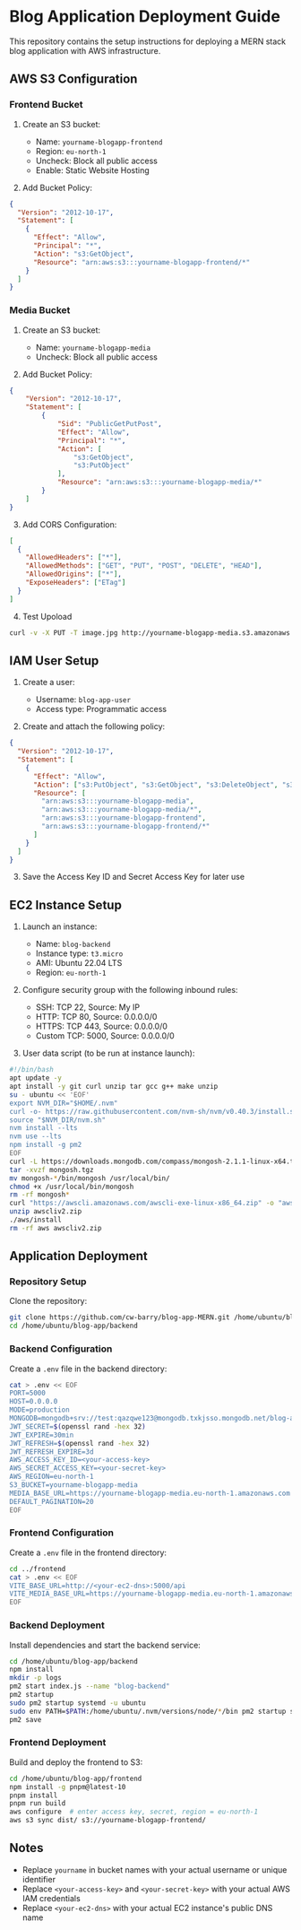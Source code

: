# Blog Application Deployment Guide

This repository contains the setup instructions for deploying a MERN stack blog application with AWS infrastructure.

## AWS S3 Configuration

### Frontend Bucket

1. Create an S3 bucket:
   - Name: `yourname-blogapp-frontend`
   - Region: `eu-north-1`
   - Uncheck: Block all public access
   - Enable: Static Website Hosting

2. Add Bucket Policy:
```json
{
  "Version": "2012-10-17",
  "Statement": [
    {
      "Effect": "Allow",
      "Principal": "*",
      "Action": "s3:GetObject",
      "Resource": "arn:aws:s3:::yourname-blogapp-frontend/*"
    }
  ]
}
```

### Media Bucket

1. Create an S3 bucket:
   - Name: `yourname-blogapp-media`
   - Uncheck: Block all public access

2. Add Bucket Policy:
```json
{
    "Version": "2012-10-17",
    "Statement": [
        {
            "Sid": "PublicGetPutPost",
            "Effect": "Allow",
            "Principal": "*",
            "Action": [
                "s3:GetObject",
                "s3:PutObject"
            ],
            "Resource": "arn:aws:s3:::yourname-blogapp-media/*"
        }
    ]
}
```
3. Add CORS Configuration:
```json
[
  {
    "AllowedHeaders": ["*"],
    "AllowedMethods": ["GET", "PUT", "POST", "DELETE", "HEAD"],
    "AllowedOrigins": ["*"],
    "ExposeHeaders": ["ETag"]
  }
]
```
4. Test Upoload
```bash
curl -v -X PUT -T image.jpg http://yourname-blogapp-media.s3.amazonaws.com/image.jpg
```

## IAM User Setup

1. Create a user:
   - Username: `blog-app-user`
   - Access type: Programmatic access

2. Create and attach the following policy:
```json
{
  "Version": "2012-10-17",
  "Statement": [
    {
      "Effect": "Allow",
      "Action": ["s3:PutObject", "s3:GetObject", "s3:DeleteObject", "s3:ListBucket"],
      "Resource": [
        "arn:aws:s3:::yourname-blogapp-media",
        "arn:aws:s3:::yourname-blogapp-media/*",
        "arn:aws:s3:::yourname-blogapp-frontend",
        "arn:aws:s3:::yourname-blogapp-frontend/*"
      ]
    }
  ]
}
```

3. Save the Access Key ID and Secret Access Key for later use

## EC2 Instance Setup

1. Launch an instance:
   - Name: `blog-backend`
   - Instance type: `t3.micro`
   - AMI: Ubuntu 22.04 LTS
   - Region: `eu-north-1`

2. Configure security group with the following inbound rules:
   - SSH: TCP 22, Source: My IP
   - HTTP: TCP 80, Source: 0.0.0.0/0
   - HTTPS: TCP 443, Source: 0.0.0.0/0
   - Custom TCP: 5000, Source: 0.0.0.0/0

3. User data script (to be run at instance launch):
```bash
#!/bin/bash
apt update -y
apt install -y git curl unzip tar gcc g++ make unzip
su - ubuntu << 'EOF'
export NVM_DIR="$HOME/.nvm"
curl -o- https://raw.githubusercontent.com/nvm-sh/nvm/v0.40.3/install.sh | bash
source "$NVM_DIR/nvm.sh"
nvm install --lts
nvm use --lts
npm install -g pm2
EOF
curl -L https://downloads.mongodb.com/compass/mongosh-2.1.1-linux-x64.tgz -o mongosh.tgz
tar -xvzf mongosh.tgz
mv mongosh-*/bin/mongosh /usr/local/bin/
chmod +x /usr/local/bin/mongosh
rm -rf mongosh*
curl "https://awscli.amazonaws.com/awscli-exe-linux-x86_64.zip" -o "awscliv2.zip"
unzip awscliv2.zip
./aws/install
rm -rf aws awscliv2.zip
```

## Application Deployment

### Repository Setup

Clone the repository:
```bash
git clone https://github.com/cw-barry/blog-app-MERN.git /home/ubuntu/blog-app
cd /home/ubuntu/blog-app/backend
```

### Backend Configuration

Create a `.env` file in the backend directory:
```bash
cat > .env << EOF
PORT=5000
HOST=0.0.0.0
MODE=production
MONGODB=mongodb+srv://test:qazqwe123@mongodb.txkjsso.mongodb.net/blog-app
JWT_SECRET=$(openssl rand -hex 32)
JWT_EXPIRE=30min
JWT_REFRESH=$(openssl rand -hex 32)
JWT_REFRESH_EXPIRE=3d
AWS_ACCESS_KEY_ID=<your-access-key>
AWS_SECRET_ACCESS_KEY=<your-secret-key>
AWS_REGION=eu-north-1
S3_BUCKET=yourname-blogapp-media
MEDIA_BASE_URL=https://yourname-blogapp-media.eu-north-1.amazonaws.com
DEFAULT_PAGINATION=20
EOF
```

### Frontend Configuration

Create a `.env` file in the frontend directory:
```bash
cd ../frontend
cat > .env << EOF
VITE_BASE_URL=http://<your-ec2-dns>:5000/api
VITE_MEDIA_BASE_URL=https://yourname-blogapp-media.eu-north-1.amazonaws.com
EOF
```

### Backend Deployment

Install dependencies and start the backend service:
```bash
cd /home/ubuntu/blog-app/backend
npm install
mkdir -p logs
pm2 start index.js --name "blog-backend"
pm2 startup
sudo pm2 startup systemd -u ubuntu
sudo env PATH=$PATH:/home/ubuntu/.nvm/versions/node/*/bin pm2 startup systemd -u ubuntu --hp /home/ubuntu
pm2 save
```

### Frontend Deployment

Build and deploy the frontend to S3:
```bash
cd /home/ubuntu/blog-app/frontend
npm install -g pnpm@latest-10
pnpm install
pnpm run build
aws configure  # enter access key, secret, region = eu-north-1
aws s3 sync dist/ s3://yourname-blogapp-frontend/
```

## Notes

- Replace `yourname` in bucket names with your actual username or unique identifier
- Replace `<your-access-key>` and `<your-secret-key>` with your actual AWS IAM credentials
- Replace `<your-ec2-dns>` with your actual EC2 instance's public DNS name

